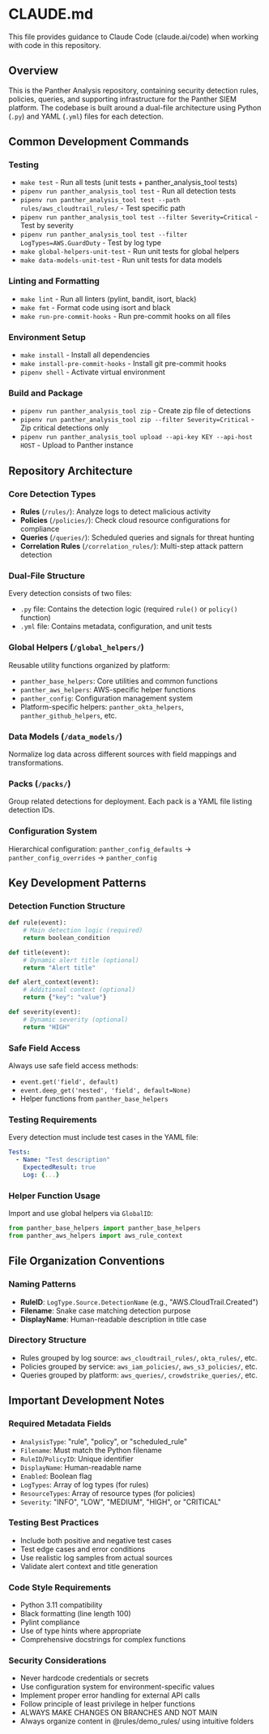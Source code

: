 # CLAUDE.md

This file provides guidance to Claude Code (claude.ai/code) when working with code in this repository.

## Overview

This is the Panther Analysis repository, containing security detection rules, policies, queries, and supporting infrastructure for the Panther SIEM platform. The codebase is built around a dual-file architecture using Python (`.py`) and YAML (`.yml`) files for each detection.

## Common Development Commands

### Testing
- `make test` - Run all tests (unit tests + panther_analysis_tool tests)
- `pipenv run panther_analysis_tool test` - Run all detection tests
- `pipenv run panther_analysis_tool test --path rules/aws_cloudtrail_rules/` - Test specific path
- `pipenv run panther_analysis_tool test --filter Severity=Critical` - Test by severity
- `pipenv run panther_analysis_tool test --filter LogTypes=AWS.GuardDuty` - Test by log type
- `make global-helpers-unit-test` - Run unit tests for global helpers
- `make data-models-unit-test` - Run unit tests for data models

### Linting and Formatting
- `make lint` - Run all linters (pylint, bandit, isort, black)
- `make fmt` - Format code using isort and black
- `make run-pre-commit-hooks` - Run pre-commit hooks on all files

### Environment Setup
- `make install` - Install all dependencies
- `make install-pre-commit-hooks` - Install git pre-commit hooks
- `pipenv shell` - Activate virtual environment

### Build and Package
- `pipenv run panther_analysis_tool zip` - Create zip file of detections
- `pipenv run panther_analysis_tool zip --filter Severity=Critical` - Zip critical detections only
- `pipenv run panther_analysis_tool upload --api-key KEY --api-host HOST` - Upload to Panther instance

## Repository Architecture

### Core Detection Types
- **Rules** (`/rules/`): Analyze logs to detect malicious activity
- **Policies** (`/policies/`): Check cloud resource configurations for compliance
- **Queries** (`/queries/`): Scheduled queries and signals for threat hunting
- **Correlation Rules** (`/correlation_rules/`): Multi-step attack pattern detection

### Dual-File Structure
Every detection consists of two files:
- `.py` file: Contains the detection logic (required `rule()` or `policy()` function)
- `.yml` file: Contains metadata, configuration, and unit tests

### Global Helpers (`/global_helpers/`)
Reusable utility functions organized by platform:
- `panther_base_helpers`: Core utilities and common functions
- `panther_aws_helpers`: AWS-specific helper functions
- `panther_config`: Configuration management system
- Platform-specific helpers: `panther_okta_helpers`, `panther_github_helpers`, etc.

### Data Models (`/data_models/`)
Normalize log data across different sources with field mappings and transformations.

### Packs (`/packs/`)
Group related detections for deployment. Each pack is a YAML file listing detection IDs.

### Configuration System
Hierarchical configuration: `panther_config_defaults` → `panther_config_overrides` → `panther_config`

## Key Development Patterns

### Detection Function Structure
```python
def rule(event):
    # Main detection logic (required)
    return boolean_condition

def title(event):
    # Dynamic alert title (optional)
    return "Alert title"

def alert_context(event):
    # Additional context (optional)
    return {"key": "value"}

def severity(event):
    # Dynamic severity (optional)
    return "HIGH"
```

### Safe Field Access
Always use safe field access methods:
- `event.get('field', default)`
- `event.deep_get('nested', 'field', default=None)`
- Helper functions from `panther_base_helpers`

### Testing Requirements
Every detection must include test cases in the YAML file:
```yaml
Tests:
  - Name: "Test description"
    ExpectedResult: true
    Log: {...}
```

### Helper Function Usage
Import and use global helpers via `GlobalID`:
```python
from panther_base_helpers import panther_base_helpers
from panther_aws_helpers import aws_rule_context
```

## File Organization Conventions

### Naming Patterns
- **RuleID**: `LogType.Source.DetectionName` (e.g., "AWS.CloudTrail.Created")
- **Filename**: Snake case matching detection purpose
- **DisplayName**: Human-readable description in title case

### Directory Structure
- Rules grouped by log source: `aws_cloudtrail_rules/`, `okta_rules/`, etc.
- Policies grouped by service: `aws_iam_policies/`, `aws_s3_policies/`, etc.
- Queries grouped by platform: `aws_queries/`, `crowdstrike_queries/`, etc.

## Important Development Notes

### Required Metadata Fields
- `AnalysisType`: "rule", "policy", or "scheduled_rule"
- `Filename`: Must match the Python filename
- `RuleID`/`PolicyID`: Unique identifier
- `DisplayName`: Human-readable name
- `Enabled`: Boolean flag
- `LogTypes`: Array of log types (for rules)
- `ResourceTypes`: Array of resource types (for policies)
- `Severity`: "INFO", "LOW", "MEDIUM", "HIGH", or "CRITICAL"

### Testing Best Practices
- Include both positive and negative test cases
- Test edge cases and error conditions
- Use realistic log samples from actual sources
- Validate alert context and title generation

### Code Style Requirements
- Python 3.11 compatibility
- Black formatting (line length 100)
- Pylint compliance
- Use of type hints where appropriate
- Comprehensive docstrings for complex functions

### Security Considerations
- Never hardcode credentials or secrets
- Use configuration system for environment-specific values
- Implement proper error handling for external API calls
- Follow principle of least privilege in helper functions
- ALWAYS MAKE CHANGES ON BRANCHES AND NOT MAIN
- Always organize content in @rules/demo_rules/ using intuitive folders